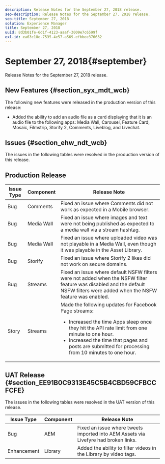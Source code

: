 ```yaml
---
description: Release Notes for the September 27, 2018 release.
seo-description: Release Notes for the September 27, 2018 release.
seo-title: September 27, 2018
solution: Experience Manager
title: September 27, 2018
uuid: 8d3b01fe-6d1f-4123-aaaf-3009e7c6599f
exl-id: ea63c18e-7535-4e57-a569-efbbee376632
---
```

# September 27, 2018{#september}

Release Notes for the September 27, 2018 release.

## New Features {#section_syx_mdt_wcb}

The following new features were released in the production version of this release:

* Added the ability to add an audio file as a card displaying that it is an audio file to the following apps: Media Wall, Carousel, Feature Card, Mosaic, Filmstrip, Storify 2, Comments, Liveblog, and Livechat.

## Issues {#section_ehw_ndt_wcb}

The issues in the following tables were resolved in the production version of this release. 

## Production Release

|Issue Type|Component|Release Note|
|--- |--- |--- |
|Bug|Comments|Fixed an issue where Comments did not work as expected in a Mobile browser.|
|Bug|Media Wall|Fixed an issue where images and text were not being published as expected to a media wall via a stream hashtag.|
|Bug|Media Wall|Fixed an issue where uploaded video was not playable in a Media Wall, even though it was playable in the Asset Library.|
|Bug|Storify|Fixed an issue where Storify 2 likes did not work on secure domains.|
|Bug|Streams|Fixed an issue where default NSFW filters were not added when the NSFW filter feature was disabled and the default NSFW filters were added when the NSFW feature was enabled.|
|Story|Streams|Made the following updates for Facebook Page streams:  </br><ul><li>Increased the time Apps sleep once they hit the API rate limit from one minute to one hour. </li><li>Increased the time that pages and posts are submitted for processing from 10 minutes to one hour.</li></ul>|


## UAT Release {#section_EE91B0C9313E45C5B4CBD59CFBCCFCFE}

The issues in the following tables were resolved in the UAT version of this release.

|  **Issue Type** | **Component** | **Release Note** |
|---|---|---|
|  Bug  | AEM  | Fixed an issue where tweets imported into AEM Assets via Livefyre had broken links.  |
|  Enhancement  | Library  | Added the ability to filter videos in the Library by video tags.  |
